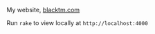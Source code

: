 My website, [blacktm.com](http://blacktm.com)

Run `rake` to view locally at `http://localhost:4000`
